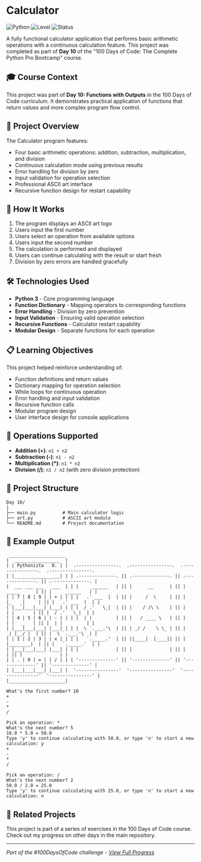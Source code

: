 # Calculator

![Python](https://img.shields.io/badge/Python-3-blue?style=for-the-badge)
![Level](https://img.shields.io/badge/Level-Beginner-green?style=for-the-badge)
![Status](https://img.shields.io/badge/Status-Complete-brightgreen?style=for-the-badge)

A fully functional calculator application that performs basic arithmetic operations with a continuous calculation feature. This project was completed as part of **Day 10** of the "100 Days of Code: The Complete Python Pro Bootcamp" course.

## 🎓 Course Context

This project was part of **Day 10: Functions with Outputs** in the 100 Days of Code curriculum. It demonstrates practical application of functions that return values and more complex program flow control.

## 🎯 Project Overview

The Calculator program features:
- Four basic arithmetic operations: addition, subtraction, multiplication, and division
- Continuous calculation mode using previous results
- Error handling for division by zero
- Input validation for operation selection
- Professional ASCII art interface
- Recursive function design for restart capability

## 🚀 How It Works

1. The program displays an ASCII art logo
2. Users input the first number
3. Users select an operation from available options
4. Users input the second number
5. The calculation is performed and displayed
6. Users can continue calculating with the result or start fresh
7. Division by zero errors are handled gracefully

## 🛠️ Technologies Used

- **Python 3** - Core programming language
- **Function Dictionary** - Mapping operators to corresponding functions
- **Error Handling** - Division by zero prevention
- **Input Validation** - Ensuring valid operation selection
- **Recursive Functions** - Calculator restart capability
- **Modular Design** - Separate functions for each operation

## 📋 Learning Objectives

This project helped reinforce understanding of:
- Function definitions and return values
- Dictionary mapping for operation selection
- While loops for continuous operation
- Error handling and input validation
- Recursive function calls
- Modular program design
- User interface design for console applications

## 🔢 Operations Supported

- **Addition (+)**: `n1 + n2`
- **Subtraction (-)**: `n1 - n2`
- **Multiplication (*)**: `n1 * n2`
- **Division (/)**: `n1 / n2` (with zero division protection)

## 📁 Project Structure

```
Day 10/
│
├── main.py          # Main calculator logic
├── art.py           # ASCII art module
└── README.md        # Project documentation
```

## 📝 Example Output

```
 _____________________
|  _________________  |
| | Pythonista   0. | |  .----------------.  .----------------.  .----------------.  .----------------. 
| |_________________| | | .--------------. || .--------------. || .--------------. || .--------------. |
|  ___ ___ ___   ___  | | |     ______   | || |      __      | || |   _____      | || |     ______   | |
| | 7 | 8 | 9 | | + | | | |   .' ___  |  | || |     /  \     | || |  |_   _|     | || |   .' ___  |  | |
| |___|___|___| |___| | | |  / .'   \_|  | || |    / /\ \    | || |    | |       | || |  / .'   \_|  | |
| | 4 | 5 | 6 | | - | | | |  | |         | || |   / ____ \   | || |    | |   _   | || |  | |         | |
| |___|___|___| |___| | | |  \ `.___.'\  | || | _/ /    \ \_ | || |   _| |__/ |  | || |  \ `.___.'\  | |
| | 1 | 2 | 3 | | x | | | |   `._____.'  | || ||____|  |____|| || |  |________|  | || |   `._____.'  | |
| |___|___|___| |___| | | |              | || |              | || |              | || |              | |
| | . | 0 | = | | / | | | '--------------' || '--------------' || '--------------' || '--------------' |
| |___|___|___| |___| |  '----------------'  '----------------'  '----------------'  '----------------' |
|_____________________|

What's the first number? 10
+ 
- 
* 
/ 

Pick an operation: *
What's the next number? 5
10.0 * 5.0 = 50.0
Type 'y' to continue calculating with 50.0, or type 'n' to start a new calculation: y
+ 
- 
* 
/ 

Pick an operation: /
What's the next number? 2
50.0 / 2.0 = 25.0
Type 'y' to continue calculating with 25.0, or type 'n' to start a new calculation: n
```

## 🔄 Related Projects

This project is part of a series of exercises in the 100 Days of Code course. Check out my progress on other days in the main repository.

---

*Part of the #100DaysOfCode challenge - [View Full Progress](https://github.com/evncosta/100-Days-of-Code)*
